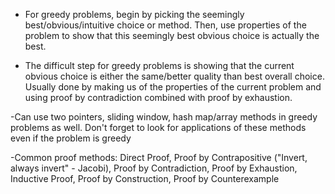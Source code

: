 - For greedy problems, begin by picking the seemingly best/obvious/intuitive choice or method. Then, use properties of the problem to show that this seemingly best obvious choice is actually the best.

- The difficult step for greedy problems is showing that the current obvious choice is either the same/better quality than best overall choice. Usually done by making us of the properties of the current problem and using proof by contradiction combined with proof by exhaustion. 

-Can use two pointers, sliding window, hash map/array methods in greedy problems as well. Don't forget to look for applications of these methods even if the problem is greedy

-Common proof methods: 
Direct Proof, Proof by Contrapositive ("Invert, always invert" - Jacobi), Proof by Contradiction, Proof by Exhaustion, Inductive Proof, Proof by Construction, Proof by Counterexample